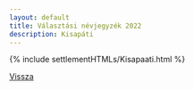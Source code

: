 ```yaml
---
layout: default
title: Választási névjegyzék 2022
description: Kisapáti
---
```


{% include settlementHTMLs/Kisapaati.html %}

[Vissza](./)